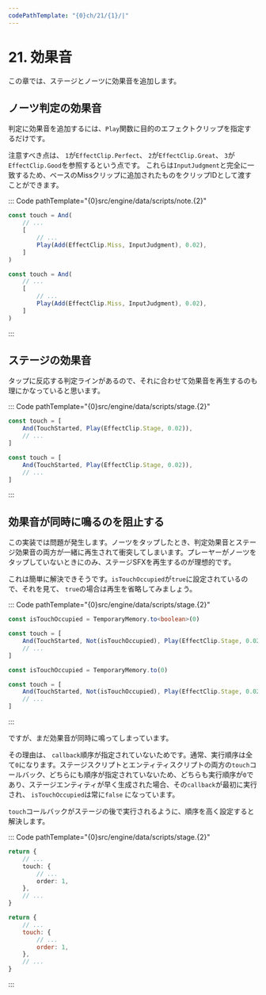 ```yaml
---
codePathTemplate: "{0}ch/21/{1}/|"
---
```


# 21. 効果音

この章では、ステージとノーツに効果音を追加します。

## ノーツ判定の効果音

判定に効果音を追加するには、`Play`関数に目的のエフェクトクリップを指定するだけです。

注意すべき点は、 `1`が`EffectClip.Perfect`、 `2`が`EffectClip.Great`、 `3`が `EffectClip.Good`を参照するという点です。 これらは`InputJudgment`と完全に一致するため、ベースのMissクリップに追加されたものをクリップIDとして渡すことができます。

::: Code pathTemplate="{0}src/engine/data/scripts/note.{2}"

```ts
const touch = And(
    // ...
    [
        // ...
        Play(Add(EffectClip.Miss, InputJudgment), 0.02),
    ]
)
```

```js
const touch = And(
    // ...
    [
        // ...
        Play(Add(EffectClip.Miss, InputJudgment), 0.02),
    ]
)
```

:::

## ステージの効果音

タップに反応する判定ラインがあるので、それに合わせて効果音を再生するのも理にかなっていると思います。

::: Code pathTemplate="{0}src/engine/data/scripts/stage.{2}"

```ts
const touch = [
    And(TouchStarted, Play(EffectClip.Stage, 0.02)),
    // ...
]
```

```js
const touch = [
    And(TouchStarted, Play(EffectClip.Stage, 0.02)),
    // ...
]
```

:::

## 効果音が同時に鳴るのを阻止する

この実装では問題が発生します。ノーツをタップしたとき、判定効果音とステージ効果音の両方が一緒に再生されて衝突してしまいます。プレーヤーがノーツをタップしていないときにのみ、ステージSFXを再生するのが理想的です。

これは簡単に解決できそうです。`isTouchOccupied`が`true`に設定されているので、それを見て、 `true`の場合は再生を省略してみましょう。

::: Code pathTemplate="{0}src/engine/data/scripts/stage.{2}"

```ts
const isTouchOccupied = TemporaryMemory.to<boolean>(0)

const touch = [
    And(TouchStarted, Not(isTouchOccupied), Play(EffectClip.Stage, 0.02)),
    // ...
]
```

```js
const isTouchOccupied = TemporaryMemory.to(0)

const touch = [
    And(TouchStarted, Not(isTouchOccupied), Play(EffectClip.Stage, 0.02)),
    // ...
]
```

:::

ですが、まだ効果音が同時に鳴ってしまっています。

その理由は、 `callback`順序が指定されていないためです。通常、実行順序は全て`0`になります。ステージスクリプトとエンティティスクリプトの両方の`touch`コールバック、どちらにも順序が指定されていないため、どちらも実行順序が`0`であり、ステージエンティティが早く生成された場合、その`callback`が最初に実行され、 `isTouchOccupied`は常に`false` になっています。

`touch`コールバックがステージの後で実行されるように、順序を高く設定すると解決します。

::: Code pathTemplate="{0}src/engine/data/scripts/stage.{2}"

```ts
return {
    // ...
    touch: {
        // ...
        order: 1,
    },
    // ...
}
```

```js
return {
    // ...
    touch: {
        // ...
        order: 1,
    },
    // ...
}
```

:::
